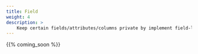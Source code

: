 ```yaml
---
title: Field
weight: 4
description: >
    Keep certain fields/attributes/columns private by implement field-level enforcement.
---
```


{{% coming_soon %}}

